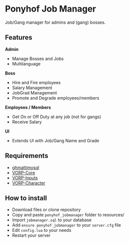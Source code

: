 
# Ponyhof Job Manager
Job/Gang manager for admins and (gang) bosses.

## Features
**Admin**
- Manage Bosses and Jobs
- Multilanguage

**Boss**
- Hire and Fire employees
- Salary Management
- JobGrad Management
- Promote and Degrade employees/members

**Employees / Members**
- Get On or Off Duty at any job (not for gangs)
- Receive Salary

**UI**
- Extends UI with Job/Gang Name and Grade

## Requirements
- [ghmattimysql](https://github.com/GHMatti/ghmattimysql/releases)
- [VORP-Core](https://github.com/VORPCORE/VORP-Core/releases)
- [VORP-Inputs](https://github.com/VORPCORE/VORP-Inputs/releases)
- [VORP-Character](https://github.com/VORPCORE/VORP-Character/releases)

## How to install
- Download files or clone repository
- Copy and paste ``ponyhof_jobmanager`` folder to resources/
- Import ``jobmanager.sql`` to your database
- Add `ensure ponyhof_jobmanager` to your ``server.cfg`` file
- Edit ``config.lua`` to your needs
- Restart your server